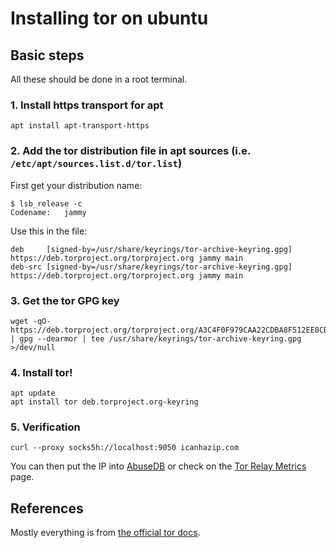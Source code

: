 # Installing tor on ubuntu

## Basic steps

All these should be done in a root terminal.

### 1. Install https transport for apt

```
apt install apt-transport-https
```

### 2. Add the tor distribution file in apt sources (i.e. `/etc/apt/sources.list.d/tor.list`)

First get your distribution name:

```
$ lsb_release -c
Codename:	jammy
```

Use this in the file:

```
deb     [signed-by=/usr/share/keyrings/tor-archive-keyring.gpg] https://deb.torproject.org/torproject.org jammy main
deb-src [signed-by=/usr/share/keyrings/tor-archive-keyring.gpg] https://deb.torproject.org/torproject.org jammy main
```

### 3. Get the tor GPG key

```
wget -qO- https://deb.torproject.org/torproject.org/A3C4F0F979CAA22CDBA8F512EE8CBC9E886DDD89.asc | gpg --dearmor | tee /usr/share/keyrings/tor-archive-keyring.gpg >/dev/null
```

### 4. Install tor!

```
apt update
apt install tor deb.torproject.org-keyring
```

### 5. Verification

```
curl --proxy socks5h://localhost:9050 icanhazip.com
```

You can then put the IP into [AbuseDB](https://www.abuseipdb.com/check/) or check on the [Tor Relay Metrics](https://metrics.torproject.org/rs.html) page.

## References

Mostly everything is from [the official tor docs](https://support.torproject.org/apt/tor-deb-repo/).
